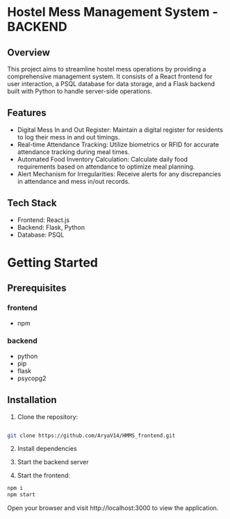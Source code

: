 
# Hostel Mess Management System - BACKEND

## Overview

This project aims to streamline hostel mess operations by providing a comprehensive management system. It consists of a React frontend for user interaction, a PSQL database for data storage, and a Flask backend built with Python to handle server-side operations.

## Features

- Digital Mess In and Out Register: Maintain a digital register for residents to log their mess in and out timings.
- Real-time Attendance Tracking: Utilize biometrics or RFID for accurate attendance tracking during meal times.
- Automated Food Inventory Calculation: Calculate daily food requirements based on attendance to optimize meal planning.
- Alert Mechanism for Irregularities: Receive alerts for any discrepancies in attendance and mess in/out records.

## Tech Stack

- Frontend: React.js
- Backend: Flask, Python
- Database: PSQL

#  Getting Started
## Prerequisites 

### frontend
- npm

### backend

- python
- pip
- flask
- psycopg2

## Installation
1. Clone the repository:

```bash

git clone https://github.com/AryaV14/HMMS_frontend.git
```

2. Install dependencies

3. Start the backend server
  
5. Start the frontend:

```bash
npm i
npm start
```
Open your browser and visit http://localhost:3000 to view the application.


